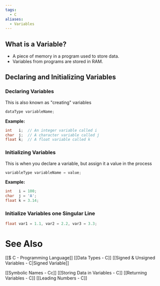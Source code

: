```yaml
---
tags:
  - C
aliases:
  - Variables
---
```

## What is a Variable?
- A piece of memory in a program used to store data.
- Variables from programs are stored in RAM.

## Declaring and Initializing Variables
### Declaring Variables
This is also known as "creating" variables
```c
dataType variableName;
```

**Example:**
```c
int   i;  // An integer variable called i
char  j;  // A character variable called j
float k;  // A float variable called k
```
### Initializing Variables
This is when you declare a variable, but assign it a value in the process
```c
variableType variableName = value;
```
**Example:**
```c showlinenumbers
int   i = 100;
char  j = 'A';
float k = 3.14; 
```

### Initialize Variables one Singular Line
```c showlinenumbers
float var1 = 1.1, var2 = 2.2, var3 = 3.3;
```
# See Also
[[$ C - Programming Language]]
[[Data Types - C]]
[[Signed & Unsigned Variables - C|Signed Variable]]

[[Symbolic Names - Cc]]
[[Storing Data in Variables - C]]
[[Returning Variables - C]]
[[Leading Numbers - C]]